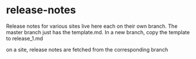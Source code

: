 # release-notes
Release notes for various sites live here each on their own branch. The master branch just has the template.md. In a new branch, copy the template to release_1.md

on a site, release notes are fetched from the corresponding branch
